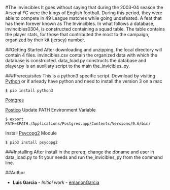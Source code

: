 #The Invincibles
It goes without saying that during the 2003-04 season the Arsenal FC were the kings of English football. During this period, they were able to compete in 49 League matches while going undefeated. A feat that has them forever known as The Invincibles.  In what follows a database, invincibles0304, is constructed containing a squad table. The table contains the player stats, for those that contributed the most to the campaign, organized by their kit (jersey) number.

##Getting Started
After downloading and unzipping, the local directory will contain 4 files. invincibles.csv contain the organized data with which the database is constructed. data_load.py constructs the database and player.py is an auxiliary script to the main the_invicibles_py.

###Prerequisites
This is a python3 specific script. Download by visiting [Python](https://www.python.org/downloads/) or if arleady have python and need to install the version 3 on a mac
```
$ pip install python3
```
[Postgres](http://postgresapp.com/)

[Postico](https://eggerapps.at/postico/)
Update PATH Environment Variable
```
$ export PATH=$PATH:/Applications/Postgres.app/Contents/Versions/9.6/bin/
```

Install [Psycopg2](https://www.tunnelsup.com/setting-up-postgres-on-mac-osx/) Module
```
$ pip3 install psycopg2
```

###Installing
After install in the prereq, change the dbname and user in data_load.py to fit your needs and run the_invicibles_py from the command line.

##Author
* **Luis Garcia** - *Initial work* - [emanonGarcia](https://www.github.com/emanongarcia)
